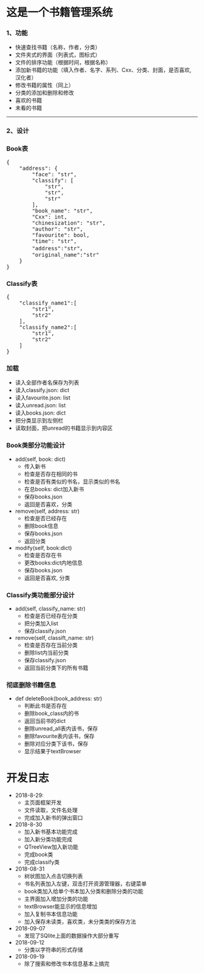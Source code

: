 # 这是一个书籍管理系统
### 1、功能
* 快速查找书籍（名称，作者，分类）
* 文件夹式的界面（列表式，图标式）
* 文件的排序功能（根据时间，根据名称）
* 添加新书籍的功能（填入作者、名字、系列、Cxx、分类、封面，是否喜欢, 汉化者）
* 修改书籍的属性（同上）
* 分类的添加和删除和修改
* 喜欢的书籍
* 未看的书籍

****
### 2、设计
### Book表
<pre>
{
    "address": {
        "face": "str",
        "classify": [
            "str",
            "str",
            "str"
        ],
        "book_name": "str",
        "Cxx": int,
        "chinesization": "str",
        "author": "str",
        "favourite": bool,
        "time": "str",
        "address":"str"，
        "original_name":"str"
    }
}
</pre>
### Classify表
<pre>
{
    "classify_name1":[
        "str1",
        "str2"
    ],
    "classify_name2":[
        "str1",
        "str2"
    ]
}
</pre>
### 加载
* 读入全部作者名保存为列表
* 读入classify.json: dict
* 读入favourite.json: list
* 读入unread.json: list
* 读入books.json: dict
* 把分类显示到左侧栏
* 读取封面，把unread的书籍显示到内容区

### Book类部分功能设计
* add(self, book: dict)
    * 传入新书
    * 检查是否存在相同的书
    * 检查是否有类似的书名，显示类似的书名
    * 在总books: dict加入新书
    * 保存books.json
    * 返回是否喜欢，分类
* remove(self, address: str)
    * 检查是否已经存在
    * 删除book信息
    * 保存books.json
    * 返回分类
* modify(self, book:dict)
    * 检查是否存在书
    * 更改books:dict内地信息
    * 保存books.json
    * 返回是否喜欢, 分类
### Classify类功能部分设计
* add(self, classify_name: str)
    * 检查是否已经存在分类
    * 把分类加入list
    * 保存classify.json
* remove(self, classift_name: str)
    * 检查是否存在当前分类
    * 删除list内当前分类
    * 保存classify.json
    * 返回当前分类下的所有书籍
### 彻底删除书籍信息
* def deleteBook(book_address: str)
    * 判断此书是否存在
    * 删除book_class内的书
    * 返回当前书的dict
    * 删除unread_all表内该书，保存
    * 删除favourite表内该书，保存
    * 删除对应分类下该书，保存
    * 显示结果于textBrowser


# 开发日志
* 2018-8-29: 
    * 主页面框架开发
    * 文件读取，文件名处理
    * 完成加入新书的弹出窗口
* 2018-8-30
    * 加入新书基本功能完成
    * 加入新分类功能完成
    * QTreeView加入新功能
    * 完成book类
    * 完成classify类
* 2018-08-31
    * 树状图加入点击切换列表
    * 书名列表加入左键，双击打开资源管理器，右键菜单
    * book类加入给单个书本加入分类和删除分类的功能
    * 主界面加入增加分类的功能
    * textBrowser能显示的信息增加
    * 加入复制书本信息功能
    * 加入保存未读类，喜欢类，未分类类的保存方法
* 2018-09-07
    * 发现了SQlite上面的数据操作大部分重写
* 2018-09-12
    * 分类以字符串的形式存储
* 2018-09-19
    * 除了搜索和修改书本信息基本上搞完